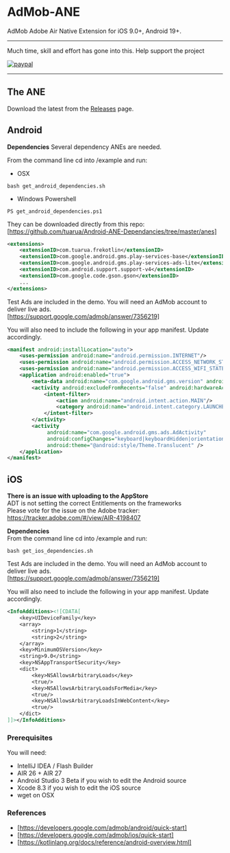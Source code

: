 # AdMob-ANE

AdMob Adobe Air Native Extension for iOS 9.0+, Android 19+.


-------------

Much time, skill and effort has gone into this. Help support the project

[![paypal](https://www.paypalobjects.com/en_US/i/btn/btn_donateCC_LG.gif)](https://www.paypal.com/cgi-bin/webscr?cmd=_s-xclick&hosted_button_id=5UR2T52J633RC)

-------------

## The ANE
 
Download the latest from the [Releases](https://github.com/tuarua/AdMob-ANE/releases) page.

## Android
 
**Dependencies**
Several dependency ANEs are needed.  
 
From the command line cd into /example and run:   
 - OSX
````shell
bash get_android_dependencies.sh
`````
 - Windows Powershell
````shell
PS get_android_dependencies.ps1
`````

They can be downloaded directly from this repo:  
[https://github.com/tuarua/Android-ANE-Dependancies/tree/master/anes]
````xml
<extensions>
    <extensionID>com.tuarua.frekotlin</extensionID>
    <extensionID>com.google.android.gms.play-services-base</extensionID>
    <extensionID>com.google.android.gms.play-services-ads-lite</extensionID>
    <extensionID>com.android.support.support-v4</extensionID>
    <extensionID>com.google.code.gson.gson</extensionID>
    ...
</extensions>
`````

Test Ads are included in the demo.
You will need an AdMob account to deliver live ads.   
[https://support.google.com/admob/answer/7356219]

You will also need to include the following in your app manifest. Update accordingly.

````xml
<manifest android:installLocation="auto">
    <uses-permission android:name="android.permission.INTERNET"/>
    <uses-permission android:name="android.permission.ACCESS_NETWORK_STATE"/>
    <uses-permission android:name="android.permission.ACCESS_WIFI_STATE"/>
    <application android:enabled="true">
        <meta-data android:name="com.google.android.gms.version" android:value="@integer/google_play_services_version" />
        <activity android:excludeFromRecents="false" android:hardwareAccelerated="true">
            <intent-filter>
                <action android:name="android.intent.action.MAIN"/>
                <category android:name="android.intent.category.LAUNCHER"/>
            </intent-filter>
        </activity>
        <activity
             android:name="com.google.android.gms.ads.AdActivity"
             android:configChanges="keyboard|keyboardHidden|orientation|screenLayout|uiMode|screenSize|smallestScreenSize"
             android:theme="@android:style/Theme.Translucent" />
    </application>
</manifest>
`````

## iOS
**There is an issue with uploading to the AppStore**    
ADT is not setting the correct Entitlements on the frameworks   
Please vote for the issue on the Adobe tracker:   
https://tracker.adobe.com/#/view/AIR-4198407

**Dependencies**   
From the command line cd into /example and run:
````shell
bash get_ios_dependencies.sh
`````

Test Ads are included in the demo.
You will need an AdMob account to deliver live ads.   
[https://support.google.com/admob/answer/7356219]

You will also need to include the following in your app manifest. Update accordingly.
````xml
<InfoAdditions><![CDATA[
    <key>UIDeviceFamily</key>
    <array>
        <string>1</string>
        <string>2</string>
    </array>
    <key>MinimumOSVersion</key>
    <string>9.0</string>
    <key>NSAppTransportSecurity</key>
    <dict>
        <key>NSAllowsArbitraryLoads</key>
        <true/>
        <key>NSAllowsArbitraryLoadsForMedia</key>
        <true/>
        <key>NSAllowsArbitraryLoadsInWebContent</key>
        <true/>
    </dict>
]]></InfoAdditions>
`````  


### Prerequisites

You will need:

- IntelliJ IDEA / Flash Builder
- AIR 26 + AIR 27
- Android Studio 3 Beta if you wish to edit the Android source
- Xcode 8.3 if you wish to edit the iOS source
- wget on OSX


### References
* [https://developers.google.com/admob/android/quick-start]
* [https://developers.google.com/admob/ios/quick-start]
* [https://kotlinlang.org/docs/reference/android-overview.html] 
